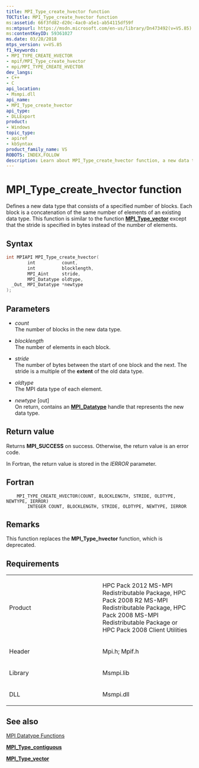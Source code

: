 ```yaml
---
title: MPI_Type_create_hvector function
TOCTitle: MPI_Type_create_hvector function
ms:assetid: 66f3fd82-d20c-4ac0-a5e1-ab54115df59f
ms:mtpsurl: https://msdn.microsoft.com/en-us/library/Dn473492(v=VS.85)
ms:contentKeyID: 59361027
ms.date: 03/28/2018
mtps_version: v=VS.85
f1_keywords:
- MPI_TYPE_CREATE_HVECTOR
- mpif/MPI_Type_create_hvector
- mpi/MPI_TYPE_CREATE_HVECTOR
dev_langs:
- C++
- C
api_location:
- Msmpi.dll
api_name:
- MPI_Type_create_hvector
api_type:
- DLLExport
product:
- Windows
topic_type:
- apiref
- kbSyntax
product_family_name: VS
ROBOTS: INDEX,FOLLOW
description: Learn about MPI_Type_create_hvector function, a new data type defining method with specified blocks and elements. Understand its syntax, parameters, and usage.
---
```


# MPI\_Type\_create\_hvector function

Defines a new data type that consists of a specified number of blocks. Each block is a concatenation of the same number of elements of an existing data type. This function is similar to the function [**MPI\_Type\_vector**](mpi-type-vector-function.md) except that the stride is specified in bytes instead of the number of elements.

## Syntax

``` c++
int MPIAPI MPI_Type_create_hvector(
        int          count,
        int          blocklength,
        MPI_Aint     stride,
        MPI_Datatype oldtype,
  _Out_ MPI_Datatype *newtype
);
```

## Parameters

  - *count*  
    The number of blocks in the new data type.

  - *blocklength*  
    The number of elements in each block.

  - *stride*  
    The number of bytes between the start of one block and the next. The stride is a multiple of the **extent** of the old data type.

  - *oldtype*  
    The MPI data type of each element.

  - *newtype* \[out\]  
    On return, contains an [**MPI\_Datatype**](mpi-datatype-enumeration.md) handle that represents the new data type.

## Return value

Returns **MPI\_SUCCESS** on success. Otherwise, the return value is an error code.

In Fortran, the return value is stored in the *IERROR* parameter.

## Fortran

``` FORTRAN
    MPI_TYPE_CREATE_HVECTOR(COUNT, BLOCKLENGTH, STRIDE, OLDTYPE, NEWTYPE, IERROR)
        INTEGER COUNT, BLOCKLENGTH, STRIDE, OLDTYPE, NEWTYPE, IERROR
```

## Remarks

This function replaces the **MPI\_Type\_hvector** function, which is deprecated.

## Requirements

<table>
<colgroup>
<col style="width: 50%" />
<col style="width: 50%" />
</colgroup>
<tbody>
<tr class="odd">
<td><p>Product</p></td>
<td><p>HPC Pack 2012 MS-MPI Redistributable Package, HPC Pack 2008 R2 MS-MPI Redistributable Package, HPC Pack 2008 MS-MPI Redistributable Package or HPC Pack 2008 Client Utilities</p></td>
</tr>
<tr class="even">
<td><p>Header</p></td>
<td>Mpi.h;
Mpif.h</td>
</tr>
<tr class="odd">
<td><p>Library</p></td>
<td>Msmpi.lib</td>
</tr>
<tr class="even">
<td><p>DLL</p></td>
<td>Msmpi.dll</td>
</tr>
</tbody>
</table>


## See also

[MPI Datatype Functions](mpi-datatype-functions.md)

[**MPI\_Type\_contiguous**](mpi-type-contiguous-function.md)

[**MPI\_Type\_vector**](mpi-type-vector-function.md)

